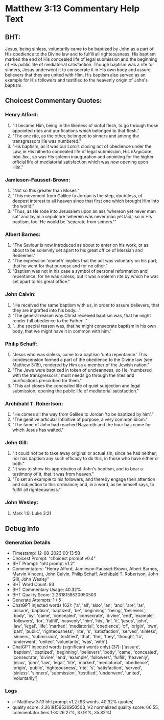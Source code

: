 # Matthew 3:13 Commentary Help Text

## BHT:
Jesus, being sinless, voluntarily came to be baptized by John as a part of His obedience to the Divine law and to fulfill all righteousness. His baptism marked the end of His concealed life of legal submission and the beginning of His public life of mediatorial satisfaction. Though baptism was a rite for sinners, Jesus underwent it to consecrate it in His own body and assure believers that they are united with Him. His baptism also served as an example for His followers and testified to the heavenly origin of John's baptism.

## Choicest Commentary Quotes:
### Henry Alford:
1. "It became Him, being in the likeness of sinful flesh, to go through those appointed rites and purifications which belonged to that flesh."
2. "The one rite, as the other, belonged to sinners and among the transgressors He was numbered."
3. "His baptism, as it was our Lord’s closing act of obedience under the Law, in His hitherto concealed life of legal submission, His πληρῶσαι πᾶσ. δικ., so was His solemn inauguration and anointing for the higher official life of mediatorial satisfaction which was now opening upon Him."

### Jamieson-Fausset-Brown:
1. "Not so this greater than Moses."
2. "This movement from Galilee to Jordan is the step, doubtless, of deepest interest to all heaven since that first one which brought Him into the world."
3. "Thus, as He rode into Jerusalem upon an ass 'whereon yet never man sat' and lay in a sepulchre 'wherein was never man yet laid,' so in His baptism, too. He would be 'separate from sinners.'"

### Albert Barnes:
1. "The Saviour is now introduced as about to enter on his work, or as about to be solemnly set apart to his great office of Messiah and Redeemer."
2. "The expression 'cometh' implies that the act was voluntary on his part; that he went for that purpose and for no other."
3. "Baptism was not in his case a symbol of personal reformation and repentance, for he was sinless; but it was a solemn rite by which he was set apart to his great office."

### John Calvin:
1. "He received the same baptism with us, in order to assure believers, that they are ingrafted into his body...”
2. "The general reason why Christ received baptism was, that he might render full obedience to the Father..."
3. "...the special reason was, that he might consecrate baptism in his own body, that we might have it in common with him."

### Philip Schaff:
1. "Jesus who was sinless, came to a baptism ‘unto repentance.’ This condescension formed a part of the obedience to the Divine law (see Matthew 3:15), rendered by Him as a member of the Jewish nation."
2. "The Jews were baptized in token of uncleanness, so He, ‘numbered with the transgressors,’ must needs go through the rites and purifications prescribed for them."
3. "This act closes the concealed life of quiet subjection and legal submission, opening the public life of mediatorial satisfaction."

### Archibald T. Robertson:
1. "He comes all the way from Galilee to Jordan 'to be baptized by him'." 
2. "The genitive articular infinitive of purpose, a very common idiom."
3. "The fame of John had reached Nazareth and the hour has come for which Jesus has waited."

### John Gill:
1. "It could not be to take away original or actual sin, since he had neither; nor has baptism any such efficacy to do this, in those who have either or both."
2. "It was to show his approbation of John's baptism, and to bear a testimony of it, that it was from heaven."
3. "To set an example to his followers, and thereby engage their attention and subjection to this ordinance; and, in a word, as he himself says, to fulfill all righteousness."

### John Wesley:
1. Mark 1:9; Luke 3:21



## Debug Info
### Generation Details
- Timestamp: 12-08-2023 00:13:50
- Choicest Prompt: "choicest prompt v0.4"
- BHT Prompt: "bht prompt v1.2"
- Commentators: "Henry Alford, Jamieson-Fausset-Brown, Albert Barnes, Marvin Vincent, John Calvin, Philip Schaff, Archibald T. Robertson, John Gill, John Wesley"
- BHT Word Count: 93
- BHT Commentary Usage: 40.32%
- BHT Quality Score: 2.2618159530950503
- Generate Attempts: 1 / 5
- ChatGPT injected words (62):
	['a', 'all', 'also', 'an', 'and', 'are', 'as', 'assure', 'baptism', 'baptized', 'be', 'beginning', 'being', 'believers', 'body', 'by', 'came', 'concealed', 'consecrate', 'divine', 'end', 'example', 'followers', 'for', 'fulfill', 'heavenly', 'him', 'his', 'in', 'it', 'jesus', 'john', 'law', 'legal', 'life', 'marked', 'mediatorial', 'obedience', 'of', 'origin', 'own', 'part', 'public', 'righteousness', 'rite', 's', 'satisfaction', 'served', 'sinless', 'sinners', 'submission', 'testified', 'that', 'the', 'they', 'though', 'to', 'underwent', 'united', 'voluntarily', 'was', 'with']
- ChatGPT injected words (significant words only) (37):
	['assure', 'baptism', 'baptized', 'beginning', 'believers', 'body', 'came', 'concealed', 'consecrate', 'divine', 'end', 'example', 'followers', 'fulfill', 'heavenly', 'jesus', 'john', 'law', 'legal', 'life', 'marked', 'mediatorial', 'obedience', 'origin', 'public', 'righteousness', 'rite', 's', 'satisfaction', 'served', 'sinless', 'sinners', 'submission', 'testified', 'underwent', 'united', 'voluntarily']

### Logs
- ✅ Matthew 3:13 bht prompt v1.2 (93 words, 40.32% quotes)
- quality score: 2.2618159530950503, V2 normalized quality score: 66.55, commentator tiers 1-3: 26.27%, 37.91%, 35.82%)